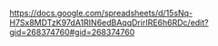 https://docs.google.com/spreadsheets/d/15sNq-H7Sx8MDTzK97dA1RIN6edBAqqDrirIRE6h6RDc/edit?gid=268374760#gid=268374760
